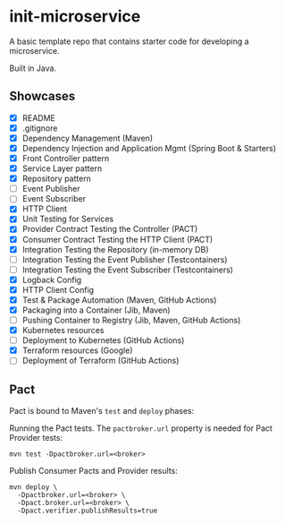 # init-microservice

A basic template repo that contains starter code for developing a microservice.

Built in Java.

## Showcases

- [x] README
- [x] .gitignore
- [x] Dependency Management (Maven)
- [x] Dependency Injection and Application Mgmt (Spring Boot & Starters)
- [x] Front Controller pattern
- [x] Service Layer pattern
- [x] Repository pattern
- [ ] Event Publisher
- [ ] Event Subscriber
- [x] HTTP Client
- [x] Unit Testing for Services
- [x] Provider Contract Testing the Controller (PACT)
- [x] Consumer Contract Testing the HTTP Client (PACT)
- [x] Integration Testing the Repository (in-memory DB)
- [ ] Integration Testing the Event Publisher (Testcontainers)
- [ ] Integration Testing the Event Subscriber (Testcontainers)
- [x] Logback Config
- [x] HTTP Client Config
- [x] Test & Package Automation (Maven, GitHub Actions)
- [x] Packaging into a Container (Jib, Maven)
- [ ] Pushing Container to Registry (Jib, Maven, GitHub Actions)
- [x] Kubernetes resources
- [ ] Deployment to Kubernetes (GitHub Actions)
- [x] Terraform resources (Google)
- [ ] Deployment of Terraform (GitHub Actions)

## Pact

Pact is bound to Maven's `test` and `deploy` phases:

Running the Pact tests. The `pactbroker.url` property is needed for Pact Provider tests:

```shell
mvn test -Dpactbroker.url=<broker>
```

Publish Consumer Pacts and Provider results:

```shell
mvn deploy \
  -Dpactbroker.url=<broker> \
  -Dpact.broker.url=<broker> \
  -Dpact.verifier.publishResults=true
```
